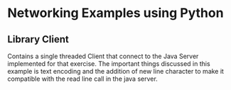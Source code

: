 # Networking Examples using Python

## Library Client
Contains a single threaded Client that connect to the Java Server implemented for that exercise. 
The important things discussed in this example is text encoding and the addition of new line character to make it compatible with the read line call in the java server.

